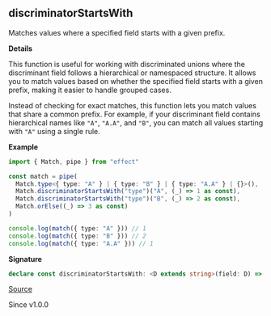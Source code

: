 ## discriminatorStartsWith

Matches values where a specified field starts with a given prefix.

**Details**

This function is useful for working with discriminated unions where the
discriminant field follows a hierarchical or namespaced structure. It allows
you to match values based on whether the specified field starts with a given
prefix, making it easier to handle grouped cases.

Instead of checking for exact matches, this function lets you match values
that share a common prefix. For example, if your discriminant field contains
hierarchical names like `"A"`, `"A.A"`, and `"B"`, you can match all values
starting with `"A"` using a single rule.

**Example**

```ts
import { Match, pipe } from "effect"

const match = pipe(
  Match.type<{ type: "A" } | { type: "B" } | { type: "A.A" } | {}>(),
  Match.discriminatorStartsWith("type")("A", (_) => 1 as const),
  Match.discriminatorStartsWith("type")("B", (_) => 2 as const),
  Match.orElse((_) => 3 as const)
)

console.log(match({ type: "A" })) // 1
console.log(match({ type: "B" })) // 2
console.log(match({ type: "A.A" })) // 1
```

**Signature**

```ts
declare const discriminatorStartsWith: <D extends string>(field: D) => <R, P extends string, Ret, Fn extends (_: Extract<R, Record<D, `${P}${string}`>>) => Ret>(pattern: P, f: Fn) => <I, F, A, Pr>(self: Matcher<I, F, R, A, Pr, Ret>) => Matcher<I, Types.AddWithout<F, Extract<R, Record<D, `${P}${string}`>>>, Types.ApplyFilters<I, Types.AddWithout<F, Extract<R, Record<D, `${P}${string}`>>>>, A | ReturnType<Fn>, Pr, Ret>
```

[Source](https://github.com/Effect-TS/effect/tree/main/packages/effect/src/Match.ts#L561)

Since v1.0.0
